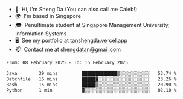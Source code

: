 <!---
tan-sd/tan-sd is a ✨ special ✨ repository because its `README.md` (this file) appears on your GitHub profile.
You can click the Preview link to take a look at your changes.
--->
- 👋  Hi, I'm Sheng Da (You can also call me Caleb!)
- 🌍  I'm based in Singapore
- 🎓  Penultimate student at Singapore Management University, Information Systems
- 🖥️  See my portfolio at [tanshengda.vercel.app](https://tanshengda.vercel.app/)
- 📫  Contact me at [shengdatan@gmail.com](mailto:shengdatan@gmail.com)

<!--START_SECTION:waka-->

```txt
From: 08 February 2025 - To: 15 February 2025

Java        39 mins         █████████████▒░░░░░░░░░░░   53.74 %
Batchfile   16 mins         █████▓░░░░░░░░░░░░░░░░░░░   23.26 %
Bash        15 mins         █████▒░░░░░░░░░░░░░░░░░░░   20.90 %
Python      1 min           ▓░░░░░░░░░░░░░░░░░░░░░░░░   02.10 %
```

<!--END_SECTION:waka-->
